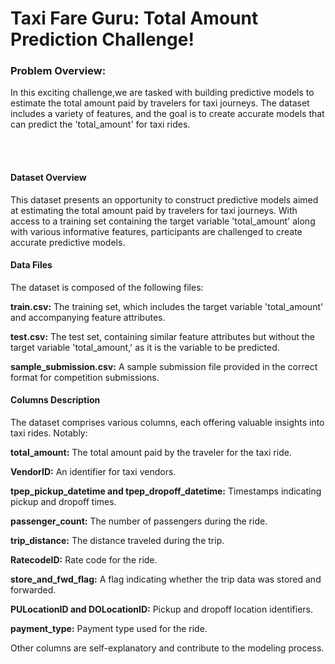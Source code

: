 
# Taxi Fare Guru: Total Amount Prediction Challenge!

### Problem Overview:
In this exciting challenge,we are tasked with building predictive models to estimate the total amount paid by travelers for taxi journeys. The dataset includes a variety of features, and the goal is to create accurate models that can predict the 'total_amount' for taxi rides.

<br><br>
#### Dataset Overview
This dataset presents an opportunity to construct predictive models aimed at estimating the total amount paid by travelers for taxi journeys. With access to a training set containing the target variable 'total_amount' along with various informative features, participants are challenged to create accurate predictive models.

#### Data Files
The dataset is composed of the following files:

<b>train.csv:</b> The training set, which includes the target variable 'total_amount' and accompanying feature attributes.

<b>test.csv:</b> The test set, containing similar feature attributes but without the target variable 'total_amount,' as it is the variable to be predicted.

<b>sample_submission.csv:</b> A sample submission file provided in the correct format for competition submissions.

#### Columns Description

The dataset comprises various columns, each offering valuable insights into taxi rides. Notably:

<b>total_amount:</b> The total amount paid by the traveler for the taxi ride.

<b>VendorID:</b> An identifier for taxi vendors.

<b>tpep_pickup_datetime and tpep_dropoff_datetime:</b> Timestamps indicating pickup and dropoff times.

<b>passenger_count:</b> The number of passengers during the ride.

<b>trip_distance:</b> The distance traveled during the trip.

<b>RatecodeID:</b> Rate code for the ride.

<b>store_and_fwd_flag:</b> A flag indicating whether the trip data was stored and forwarded.

<b>PULocationID and DOLocationID:</b> Pickup and dropoff location identifiers.

<b>payment_type:</b> Payment type used for the ride.

Other columns are self-explanatory and contribute to the modeling process.


